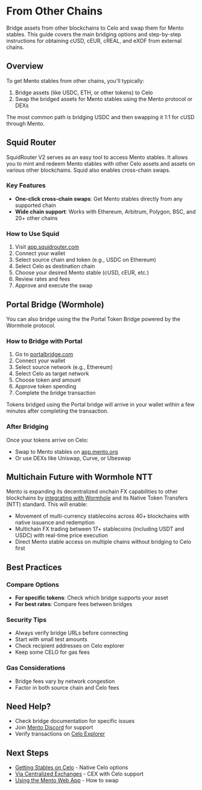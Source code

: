# From Other Chains

Bridge assets from other blockchains to Celo and swap them for Mento stables. This guide covers the main bridging options and step-by-step instructions for obtaining cUSD, cEUR, cREAL, and eXOF from external chains.

## Overview

To get Mento stables from other chains, you'll typically:

1. Bridge assets (like USDC, ETH, or other tokens) to Celo
2. Swap the bridged assets for Mento stables using the Mento protocol or DEXs

The most common path is bridging USDC and then swapping it 1:1 for cUSD through Mento.

## Squid Router

SquidRouter V2 serves as an easy tool to access Mento stables. It allows you to mint and redeem Mento stables with other Celo assets and assets on various other blockchains. Squid also enables cross-chain swaps.

### Key Features

* **One-click cross-chain swaps**: Get Mento stables directly from any supported chain
* **Wide chain support**: Works with Ethereum, Arbitrum, Polygon, BSC, and 20+ other chains

### How to Use Squid

1. Visit [app.squidrouter.com](https://app.squidrouter.com/)
2. Connect your wallet
3. Select source chain and token (e.g., USDC on Ethereum)
4. Select Celo as destination chain
5. Choose your desired Mento stable (cUSD, cEUR, etc.)
6. Review rates and fees
7. Approve and execute the swap

## Portal Bridge (Wormhole)

You can also bridge using the the Portal Token Bridge powered by the Wormhole protocol.

### How to Bridge with Portal

1. Go to [portalbridge.com](https://portalbridge.com/)
2. Connect your wallet
3. Select source network (e.g., Ethereum)
4. Select Celo as target network
5. Choose token and amount
6. Approve token spending
7. Complete the bridge transaction

Tokens bridged using the Portal bridge will arrive in your wallet within a few minutes after completing the transaction.

### After Bridging

Once your tokens arrive on Celo:

* Swap to Mento stables on [app.mento.org](https://app.mento.org/)
* Or use DEXs like Uniswap, Curve, or Ubeswap

## Multichain Future with Wormhole NTT

Mento is expanding its decentralized onchain FX capabilities to other blockchains by [integrating with Wormhole](https://www.mento.org/blog/mento-selects-wormhole-as-its-official-interoperability-provider-to-power-multichain-fx) and its Native Token Transfers (NTT) standard. This will enable:

* Movement of multi-currency stablecoins across 40+ blockchains with native issuance and redemption
* Multichain FX trading between 17+ stablecoins (including USDT and USDC) with real-time price execution
* Direct Mento stable access on multiple chains without bridging to Celo first

## Best Practices

### Compare Options

* **For specific tokens**: Check which bridge supports your asset
* **For best rates**: Compare fees between bridges

### Security Tips

* Always verify bridge URLs before connecting
* Start with small test amounts
* Check recipient addresses on Celo explorer
* Keep some CELO for gas fees

### Gas Considerations

* Bridge fees vary by network congestion
* Factor in both source chain and Celo fees

## Need Help?

* Check bridge documentation for specific issues
* Join [Mento Discord](https://discord.gg/mento) for support
* Verify transactions on [Celo Explorer](https://explorer.celo.org/)

## Next Steps

* [Getting Stables on Celo](https://www.notion.so/mentolabs/on-celo) - Native Celo options
* [Via Centralized Exchanges](https://www.notion.so/mentolabs/via-centralized-exchanges) - CEX with Celo support
* [Using the Mento Web App](https://www.notion.so/trading-swapping/using-mento-web-app) - How to swap


